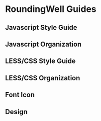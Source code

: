 # RoundingWell Guides

## Javascript Style Guide

## Javascript Organization

## LESS/CSS Style Guide

## LESS/CSS Organization

## Font Icon

## Design
